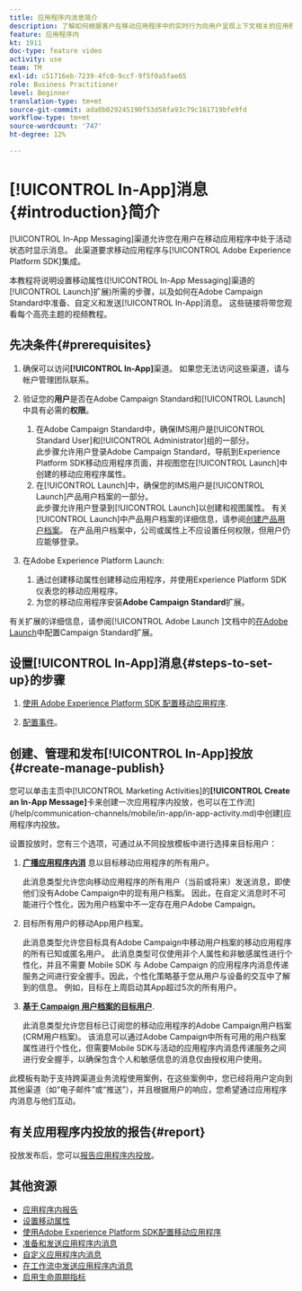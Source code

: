 ```yaml
---
title: 应用程序内消息简介
description: 了解如何根据客户在移动应用程序中的实时行为向用户呈现上下文相关的应用程序内消息。
feature: 应用程序内
kt: 1911
doc-type: feature video
activity: use
team: TM
exl-id: c51716eb-7239-4fc0-9ccf-9f5f0a5fae65
role: Business Practitioner
level: Beginner
translation-type: tm+mt
source-git-commit: ada0b029245190f53d58fa93c79c161719bfe9fd
workflow-type: tm+mt
source-wordcount: '747'
ht-degree: 12%

---
```


# [!UICONTROL In-App]消息{#introduction}简介

[!UICONTROL In-App Messaging]渠道允许您在用户在移动应用程序中处于活动状态时显示消息。 此渠道要求移动应用程序与[!UICONTROL Adobe Experience Platform SDK]集成。

本教程将说明设置移动属性([!UICONTROL In-App Messaging]渠道的[!UICONTROL Launch]扩展)所需的步骤，以及如何在Adobe Campaign Standard中准备、自定义和发送[!UICONTROL In-App]消息。 这些链接将带您观看每个高亮主题的视频教程。

## 先决条件{#prerequisites}

1. 确保可以访问&#x200B;**[!UICONTROL In-App]**&#x200B;渠道。 如果您无法访问这些渠道，请与帐户管理团队联系。
1. 验证您的&#x200B;**用户**&#x200B;是否在Adobe Campaign Standard和[!UICONTROL Launch]中具有必需的&#x200B;**权限**。

   1. 在Adobe Campaign Standard中，确保IMS用户是[!UICONTROL Standard User]和[!UICONTROL Administrator]组的一部分。\
      此步骤允许用户登录Adobe Campaign Standard，导航到Experience Platform SDK移动应用程序页面，并视图您在[!UICONTROL Launch]中创建的移动应用程序属性。
   1. 在[!UICONTROL Launch]中，确保您的IMS用户是[!UICONTROL Launch]产品用户档案的一部分。\
      此步骤允许用户登录到[!UICONTROL Launch]以创建和视图属性。 有关[!UICONTROL Launch]中产品用户档案的详细信息，请参阅[创建产品用户档案](https://docs.adobelaunch.com/launch-reference/administration/user-permissions#3-create-your-product-profile)。 在产品用户档案中，公司或属性上不应设置任何权限，但用户仍应能够登录。

1. 在Adobe Experience Platform Launch:

   1. 通过创建移动属性创建移动应用程序，并使用Experience Platform SDK仪表您的移动应用程序。
   1. 为您的移动应用程序安装&#x200B;**Adobe Campaign Standard**&#x200B;扩展。

有关扩展的详细信息，请参阅[!UICONTROL Adobe Launch ]文档中的[在Adobe Launch](Https://aep-sdks.gitbook.io/docs/using-mobile-extensions/adobe-campaign-standard)中配置Campaign Standard扩展。

## 设置[!UICONTROL In-App]消息{#steps-to-set-up}的步骤

1. [使用 Adobe Experience Platform SDK 配置移动应用程序](/help/communication-channels/mobile/configure-mobile-apps-using-aep-sdk.md).

1. [配置事件](/help/communication-channels/mobile/in-app/configure-events.md)。

## 创建、管理和发布[!UICONTROL In-App]投放{#create-manage-publish}

您可以单击主页中[!UICONTROL Marketing Activities]的&#x200B;**[!UICONTROL Create an In-App Message]**&#x200B;卡来创建一次应用程序内投放，也可以在工作流](/help/communication-channels/mobile/in-app/in-app-activity.md)中创建[应用程序内投放。

设置投放时，您有三个选项，可通过从不同投放模板中进行选择来目标用户：

1. [**广播应用程序内消**](/help/communication-channels/mobile/in-app/broadcast-in-app-message.md) 息以目标移动应用程序的所有用户。

   此消息类型允许您向移动应用程序的所有用户（当前或将来）发送消息，即使他们没有Adobe Campaign中的现有用户档案。 因此，在自定义消息时不可能进行个性化，因为用户档案中不一定存在用户Adobe Campaign。

1. 目标所有用户的移动App用户档案。

   此消息类型允许您目标具有Adobe Campaign中移动用户档案的移动应用程序的所有已知或匿名用户。 此消息类型可仅使用非个人属性和非敏感属性进行个性化，并且不需要 Mobile SDK 与 Adobe Campaign 的应用程序内消息传递服务之间进行安全握手。因此，个性化策略基于您从用户与设备的交互中了解到的信息。 例如，目标在上周启动其App超过5次的所有用户。

1. [**基于 Campaign 用户档案的目标用户**](/help/communication-channels/mobile/in-app/target-users-based-on-campaign-profile.md).

   此消息类型允许您目标已订阅您的移动应用程序的Adobe Campaign用户档案(CRM用户档案)。 该消息可以通过Adobe Campaign中所有可用的用户档案属性进行个性化，但需要Mobile SDK与活动的应用程序内消息传递服务之间进行安全握手，以确保包含个人和敏感信息的消息仅由授权用户使用。

此模板有助于支持跨渠道业务流程使用案例，在这些案例中，您已经将用户定向到其他渠道（如“电子邮件”或“推送”），并且根据用户的响应，您希望通过应用程序内消息与他们互动。

## 有关应用程序内投放的报告{#report}

投放发布后，您可以[报告应用程序内投放](/help/communication-channels/mobile/in-app/in-app-reporting.md)。

## 其他资源

* [应用程序内报告](https://docs.adobe.com/content/help/en/campaign-standard/using/reporting/list-of-reports/in-app-report.html)
* [设置移动属性](https://aep-sdks.gitbook.io/docs/getting-started/create-a-mobile-property)
* [使用Adobe Experience Platform SDK配置移动应用程序](https://helpx.adobe.com/cn/campaign/kb/configuring-app-sdk.html)
* [准备和发送应用程序内消息](https://docs.adobe.com/content/help/en/campaign-standard/using/communication-channels/in-app-messaging/preparing-and-sending-an-in-app-message.html)
* [自定义应用程序内消息](https://docs.adobe.com/content/help/en/campaign-standard/using/communication-channels/in-app-messaging/customizing-an-in-app-message.html)
* [在工作流中发送应用程序内消息](https://docs.adobe.com/content/help/en/campaign-standard/using/managing-processes-and-data/channel-activities/in-app-delivery.html)
* [启用生命周期指标](https://aep-sdks.gitbook.io/docs/getting-started/initialize-the-sdk#enable-lifecycle-metrics)
